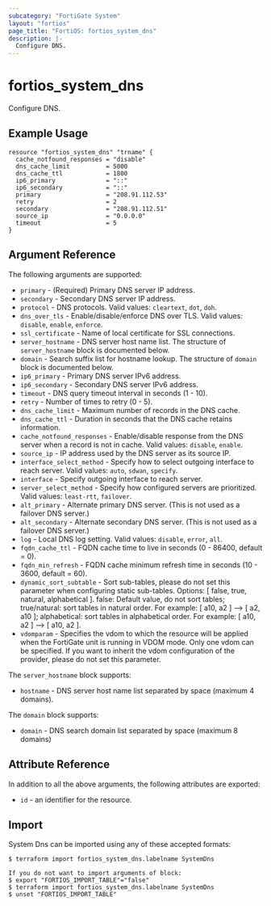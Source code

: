 ```yaml
---
subcategory: "FortiGate System"
layout: "fortios"
page_title: "FortiOS: fortios_system_dns"
description: |-
  Configure DNS.
---
```


# fortios_system_dns
Configure DNS.

## Example Usage

```hcl
resource "fortios_system_dns" "trname" {
  cache_notfound_responses = "disable"
  dns_cache_limit          = 5000
  dns_cache_ttl            = 1800
  ip6_primary              = "::"
  ip6_secondary            = "::"
  primary                  = "208.91.112.53"
  retry                    = 2
  secondary                = "208.91.112.51"
  source_ip                = "0.0.0.0"
  timeout                  = 5
}
```

## Argument Reference

The following arguments are supported:

* `primary` - (Required) Primary DNS server IP address.
* `secondary` - Secondary DNS server IP address.
* `protocol` - DNS protocols. Valid values: `cleartext`, `dot`, `doh`.
* `dns_over_tls` - Enable/disable/enforce DNS over TLS. Valid values: `disable`, `enable`, `enforce`.
* `ssl_certificate` - Name of local certificate for SSL connections.
* `server_hostname` - DNS server host name list. The structure of `server_hostname` block is documented below.
* `domain` - Search suffix list for hostname lookup. The structure of `domain` block is documented below.
* `ip6_primary` - Primary DNS server IPv6 address.
* `ip6_secondary` - Secondary DNS server IPv6 address.
* `timeout` - DNS query timeout interval in seconds (1 - 10).
* `retry` - Number of times to retry (0 - 5).
* `dns_cache_limit` - Maximum number of records in the DNS cache.
* `dns_cache_ttl` - Duration in seconds that the DNS cache retains information.
* `cache_notfound_responses` - Enable/disable response from the DNS server when a record is not in cache. Valid values: `disable`, `enable`.
* `source_ip` - IP address used by the DNS server as its source IP.
* `interface_select_method` - Specify how to select outgoing interface to reach server. Valid values: `auto`, `sdwan`, `specify`.
* `interface` - Specify outgoing interface to reach server.
* `server_select_method` - Specify how configured servers are prioritized. Valid values: `least-rtt`, `failover`.
* `alt_primary` - Alternate primary DNS server. (This is not used as a failover DNS server.)
* `alt_secondary` - Alternate secondary DNS server. (This is not used as a failover DNS server.)
* `log` - Local DNS log setting. Valid values: `disable`, `error`, `all`.
* `fqdn_cache_ttl` - FQDN cache time to live in seconds (0 - 86400, default = 0).
* `fqdn_min_refresh` - FQDN cache minimum refresh time in seconds (10 - 3600, default = 60).
* `dynamic_sort_subtable` - Sort sub-tables, please do not set this parameter when configuring static sub-tables. Options: [ false, true, natural, alphabetical ]. false: Default value, do not sort tables; true/natural: sort tables in natural order. For example: [ a10, a2 ] --> [ a2, a10 ]; alphabetical: sort tables in alphabetical order. For example: [ a10, a2 ] --> [ a10, a2 ].
* `vdomparam` - Specifies the vdom to which the resource will be applied when the FortiGate unit is running in VDOM mode. Only one vdom can be specified. If you want to inherit the vdom configuration of the provider, please do not set this parameter.

The `server_hostname` block supports:

* `hostname` - DNS server host name list separated by space (maximum 4 domains).

The `domain` block supports:

* `domain` - DNS search domain list separated by space (maximum 8 domains)


## Attribute Reference

In addition to all the above arguments, the following attributes are exported:
* `id` - an identifier for the resource.

## Import

System Dns can be imported using any of these accepted formats:
```
$ terraform import fortios_system_dns.labelname SystemDns

If you do not want to import arguments of block:
$ export "FORTIOS_IMPORT_TABLE"="false"
$ terraform import fortios_system_dns.labelname SystemDns
$ unset "FORTIOS_IMPORT_TABLE"
```
